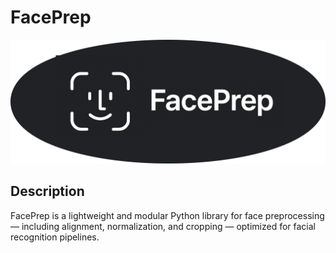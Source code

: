 # FacePrep

<p align="center">
<img src="https://raw.githubusercontent.com/JavohirJalilov/FacePrep/refs/heads/main/images/logo.png">
</p>

## Description

FacePrep is a lightweight and modular Python library for face preprocessing — including alignment, normalization, and cropping — optimized for facial recognition pipelines.
